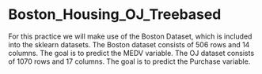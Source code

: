 # Boston_Housing_OJ_Treebased
For this practice we will make use of the Boston Dataset, which is included into the sklearn datasets. 
The Boston dataset consists of 506 rows and 14 columns. The goal is to predict the MEDV variable.
The OJ dataset consists of 1070 rows and 17 columns. The goal is to predict the Purchase variable. 
